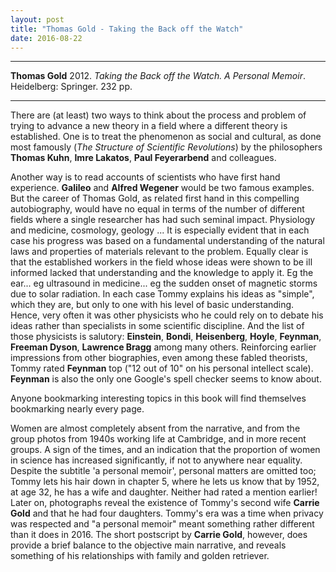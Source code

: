 ```yaml
---
layout: post
title: "Thomas Gold - Taking the Back off the Watch"
date: 2016-08-22
---
```


***
<b>Thomas Gold</b> 2012. _Taking the Back off the Watch. A Personal Memoir_.  Heidelberg: Springer. 232 pp.

***

There are (at least) two ways to think about the process and problem of trying to advance a new theory in a field where a  different theory is established. One is to treat the phenomenon as social and cultural, as done most famously (_The Structure of Scientific Revolutions_) by the philosophers **Thomas Kuhn**, **Imre Lakatos**, **Paul Feyerarbend** and colleagues. 

Another way is to read accounts of scientists who have first hand experience.  **Galileo** and **Alfred Wegener** would be two famous examples.  But the career of Thomas Gold, as related first hand in this compelling autobiography, would have no equal in terms of the number of different fields where a single researcher has had such seminal impact. Physiology and medicine,  cosmology, geology ...  It is especially evident that in each case his progress was based on a fundamental understanding of the natural laws and properties of materials relevant to the problem.  Equally clear is that the established workers in the field whose ideas were shown to be ill informed lacked that understanding and the knowledge to apply it.  Eg the ear...  eg ultrasound in medicine... eg the sudden onset of magnetic storms due to solar radiation.   In each case Tommy explains his ideas as "simple", which they are, but only to one with his level of basic understanding.  Hence, very often it was other physicists who he could rely on to debate his ideas rather than specialists in some scientific discipline.  And the list of those physicists is salutory: **Einstein**, **Bondi**, **Heisenberg**, **Hoyle**, **Feynman**, **Freeman Dyson**, **Lawrence Bragg** among many others.  Reinforcing earlier impressions from other biographies, even among these fabled theorists, Tommy rated **Feynman** top ("12 out of 10" on his personal intellect scale). **Feynman** is also the only one Google's spell checker seems to know about.

Anyone bookmarking interesting topics in this book will find themselves bookmarking nearly every page.

Women are almost completely absent from the narrative, and from the group photos from 1940s working life at Cambridge, and in more recent groups.  A sign of the times, and an indication that the proportion of women in science has increased significantly, if not to anywhere near equality. Despite the subtitle 'a personal memoir', personal matters are omitted too; Tommy lets his hair down in chapter 5, where he lets us know that by 1952, at age 32, he has a wife and daughter.  Neither had rated a mention earlier!  Later on, photographs reveal the existence of Tommy's second wife **Carrie Gold** and that he had four daughters. Tommy's era was a time when privacy was respected and "a personal memoir" meant something rather different than it does in 2016.  The short postscript by **Carrie Gold**, however, does provide a brief balance to the objective main narrative, and reveals something of his relationships with family and golden retriever.   







